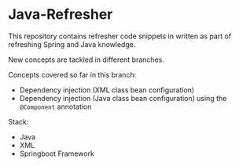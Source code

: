 # Java-Refresher

This repository contains refresher code snippets in written as part of refreshing Spring and Java knowledge.

New concepts are tackled in different branches.

Concepts covered so far in this branch:
- Dependency injection (XML class bean configuration)
- Dependency injection (Java class bean configuration) using the `@Component` annotation

Stack:
- Java
- XML
- Springboot Framework